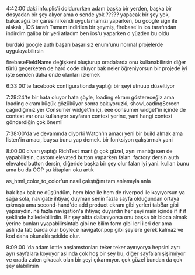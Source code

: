 4:42:00'daki info.plis'i doldururken adam başka bir yerden, başka bir dosyadan bir şey alıyor ama o sende yok ?????
yapacak bir şey yok, bakacağız bir çaresini kendi uygulamamızı yaparken, bu google sign ile alakalı , İOS tarafı
Tamam indirilen bir şeymiş, firebase'in ios tarafından indirdim galiba bir yeri atladım ben ios'u yaparken o yüzden bu oldu

burdaki google auth başarı başarısız enum'unu normal projelerde uygulayabilirsin

firebaseFieldName değişkeni oluşturup oradalarda onu kullanabilirsin diğer türlü geçerketen de hard code oluyor
bak neler öğreniyorsun bir projede iyi işte senden daha önde olanları izlemek

6:33:00'te facebook configurationda yaptığı bir şeyi utnuup düzeltiyor

7:29:24'te bir hata oluyor hata şöyle, loading ekranı göstereceğiz ama loading ekranı küçük gözüküyor sonra bakıyoruzki, showLoadingScreen çağırdığımız yer Consumer widget'in içi, eee consumer widget'in içinde de context var
onu kullanıyor sayfanın contexi yerine, yani hangi contexi gönderdiğin çok önemli

7:38:00'da ve devamında diyorki Watch'ın amacı yeni bir build almak ama listen'in amacı, buysa bunu yap demek. bir fonksiyon çalıştırmak yani

8:00:00 civarı yaptığı RichText mantığı çok güzel, aynı mantığı sen de yapabilirsin, custom elevated button yaparken falan. factory dersin auth elevated button dersin, diğeride başka bir şey olur falan iyi yani. kullan bunu ama bu da OOP şu kitapları oku artık

as_html_color_to_color'un nasıl çalıştığını tam anlamıyla anla

bak bak bak ne düşündüm, hem bloc ile hem de riverpod ile kayıyorsun ya sağa sola, navigate ihtiyaç duyman
senin fazla sayfa olduğundan ortaya çıkmıştı ama second-hand'de add product ekranı gibi yerleri tabBar gibi yapsaydın.
ne fazla navigation'a ihtiyaç duyardın her şeyi main içinde if if if şeklinde halledebilirdin. Bir şey altta dallanıyorsa
onu başka bir bloca almak yerine bunları yyapabilirsintab gibi ne bilim form gibi leri ileri der ama aslında tab barda olur
böylece navigator.pop gibi şeylere gerek kalmaz ve kod daha okunaklı şekilde olur.

9:09:00 'da adam lottie anşiamstonları teker teker ayırıyorya hepsini ayrı ayrı sayfalara koyuyor aslında çok hoş bir şey bu,
diğer sayfaları şişirmiyor ve orada zaten çıkacak olan bir şeyi çıkarmıyor. çok güzel bundan da çok şey alabilirsin
